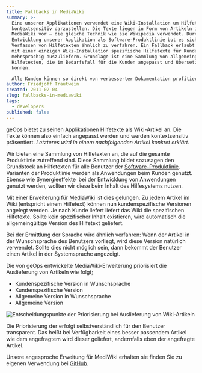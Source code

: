 ```yaml
---
title: Fallbacks in MediaWiki
summary: >-
  Eine unserer Applikationen verwendet eine Wiki-Installation um Hilfetexte
  kontextsensitiv darzustellen. Die Texte liegen in Form von Artikeln in
  MediaWiki vor – die gleiche Technik wie sie Wikipedia verwendet. Durch die
  Entwicklung unserer Applikation als Software-Produktlinie bot es sich an beim
  Verfassen von Hilfetexten ähnlich zu verfahren. Ein Fallback erlaubt es nun
  mit einer einzigen Wiki-Installation spezifische Hilfetexte für Kunden
  mehrsprachig auszuliefern. Grundlage ist eine Sammlung von allgemeingültigen
  Hilfetexten, die im Bedarfsfall für die Kunden angepasst und übersetzt werden
  können.

  Alle Kunden können so direkt von verbesserter Dokumentation profitieren und gleichzeitig individuelle Inhalte integrieren. Die Inhalte der Hilfe können dabei vom Kunden einfach und flexibel im bewährten MediaWiki angepasst werden."
author: Friedjoff Trautwein
created: 2011-02-04
slug: fallbacks-in-mediawiki
tags:
  - developers
published: false
---
```

geOps bietet zu seinen Applikationen Hilfetexte als Wiki-Artikel an. Die Texte können also einfach angepasst werden und werden kontextsensitiv präsentiert. _Letzteres wird in einem nachfolgenden Artikel konkret erklärt._

Wir bieten eine Sammlung von Hilfetexten an, die auf die gesamte Produktlinie zutreffend sind. Diese Sammlung bildet sozusagen den Grundstock an Hilfetexten für alle Benutzer der [Software-Produktlinie](http://www.sei.cmu.edu/productlines/ "Einführung in Software-Produktlinien der Cargenie Mellon University"). Varianten der Produktlinie werden als Anwendungen beim Kunden genutzt. Ebenso wie Synergieeffekte  bei der Entwicklung von Anwendungen genutzt werden, wollten wir diese beim Inhalt des Hilfesystems nutzen.

Mit einer Erweiterung für [MediaWiki](http://www.mediawiki.org/) ist dies gelungen. Zu jedem Artikel im Wiki (entspricht einem Hilfetext) können nun kundenspezifische Versionen angelegt werden. Je nach Kunde liefert liefert das Wiki die spezifischen Hilfetexte. Sollte kein spezifischer Inhalt existieren, wird automatisch die allgemeingültige Version des Hilfetext geliefert.

Bei der Ermittlung der Sprache wird ähnlich verfahren: Wenn der Artikel in der Wunschsprache des Benutzers vorliegt, wird diese Version natürlich verwendet. Sollte dies nicht möglich sein, dann bekommt der Benutzer einen Artikel in der Systemsprache angezeigt.

Die von geOps entwickelte MediaWiki-Erweiterung priorisiert die Auslieferung von Artikeln wie folgt;

- Kundenspezifische Version in Wunschsprache
- Kundenspezifische Version
- Allgemeine Version in Wunschsprache
- Allgemeine Version

![Entscheidungspunkte der Priorisierung bei Auslieferung von Wiki-Artikeln](/images/blog/fallbacks-in-mediawiki/entscheidungspunkte.png)

Die Priorisierung der erfolgt selbstverständlich für den Benutzer transparent. Das heißt bei Verfügbarkeit eines besser passendem Artikel wie dem angefragtem wird dieser geliefert, andernfalls eben der angefragte Artikel.

Unsere angesproche Erweitung für MediWiki erhalten sie finden Sie zu eigenen Verwendung bei [GitHub](https://github.com/geops/mediawiki-extensions/clientredirect "Code-Repository des Wiki-Fallbacks").
